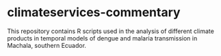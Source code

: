 # climateservices-commentary

This repository contains R scripts used in the analysis of different climate products in temporal models of dengue and malaria transmission in Machala, southern Ecuador.

